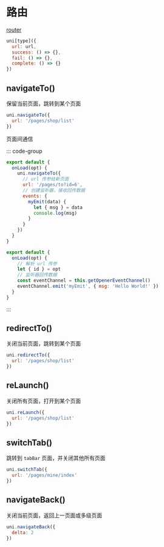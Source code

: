 # 路由

[router](https://uniapp.dcloud.net.cn/api/router.html)

```js
uni[type]({
  url: url,
  success: () => {},
  fail: () => {},
  complete: () => {}
})
```

## navigateTo()

保留当前页面，跳转到某个页面

```js
uni.navigateTo({
  url: '/pages/shop/list'
})
```

页面间通信

::: code-group

```js [from]
export default {
  onLoad(opt) {
    uni.navigateTo({
      // url 传参给新页面
      url: '/pages/to?id=6',
      // 创建监听器，接收回传数据
      events: {
        myEmit(data) {
          let { msg } = data
          console.log(msg)
        }
      }
    })
  }
}
```

```js [to]
export default {
  onLoad(opt) {
    // 解析 url 传参
    let { id } = opt
    // 监听器回传数据
    const eventChannel = this.getOpenerEventChannel()
    eventChannel.emit('myEmit', { msg: 'Hello World!' })
  }
}
```

:::

## redirectTo()

关闭当前页面，跳转到某个页面

```js
uni.redirectTo({
  url: '/pages/shop/list'
})
```

## reLaunch()

关闭所有页面，打开到某个页面

```js
uni.reLaunch({
  url: '/pages/shop/list'
})
```

## switchTab()

跳转到 `tabBar` 页面，并关闭其他所有页面

```js
uni.switchTab({
  url: '/pages/mine/index'
})
```

## navigateBack()

关闭当前页面，返回上一页面或多级页面

```js
uni.navigateBack({
  delta: 2
})
```
